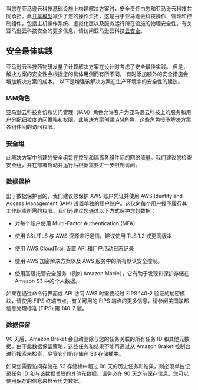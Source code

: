 当您在亚马逊云科技基础设施上构建解决方案时，安全责任由您和亚马逊云科技共同承担。此[共享模型](https://aws.amazon.com/compliance/shared-responsibility-model/)减少了您的操作负担，这是由于亚马逊云科技操作、管理和控制组件，包括主机操作系统、虚拟化层以及服务运行所在设施的物理安全性。有关亚马逊云科技安全的更多信息，请访问亚马逊云科技[云安全](http://aws.amazon.com/security/)。

## 安全最佳实践

亚马逊云科技药物研发量子计算解决方案在设计时考虑了安全最佳实践。
但是，解决方案的安全性会根据您的具体用例而有所不同，
有时添加额外的安全措施会增加解决方案的成本。
以下是增强该解决方案在生产环境中的安全性的建议。

### IAM角色

亚马逊云科技身份和访问管理（IAM）角色允许客户为亚马逊云科技上的服务和用户分配细粒度访问策略和权限。此解决方案创建IAM角色，这些角色授予解决方案各组件间的访问权限。

### 安全组

此解决方案中创建的安全组旨在控制和隔离各组件间的网络流量。我们建议您检查安全组，并在部署启动并运行后根据需要进一步限制访问。

### 数据保护

出于数据保护目的，我们建议您保护 AWS 账户凭证并使用 AWS Identity and Access Management (IAM) 设置单独的用户账户。这仅向每个用户授予履行其工作职责所需的权限。我们还建议您通过以下方式保护您的数据：

* 对每个账户使用 Multi-Factor Authentication (MFA)

* 使用 SSL/TLS 与 AWS 资源进行通信。建议使用 TLS 1.2 或更高版本

* 使用 AWS CloudTrail 设置 API 和用户活动日志记录

* 使用 AWS 加密解决方案以及 AWS 服务中的所有默认安全控制。

* 使用高级托管安全服务（例如 Amazon Macie），它有助于发现和保护存储在 Amazon S3 中的个人数据。

如果在通过命令行界面或 API 访问 AWS 时需要经过 FIPS 140-2 验证的加密模块，请使用 FIPS 终端节点。有关可用的 FIPS 端点的更多信息，请参阅美国联邦信息处理标准 (FIPS) 第 140-2 版。

### 数据保留

90 天后，Amazon Braket 会自动删除与您的任务关联的所有任务 ID 和其他元数据。由于此数据保留策略，这些任务和结果不能再通过从 Amazon Braket 控制台进行搜索来检索，尽管它们仍存储在 S3 存储桶中。

如果您需要访问存储在 S3 存储桶中超过 90 天的历史任务和结果，则必须单独记录任务 ID 和与该数据关联的其他元数据。请务必在 90 天之前保存信息。您可以使用保存的信息来检索历史数据。